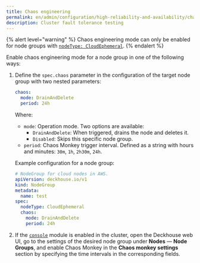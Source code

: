 ```yaml
---
title: Chaos engineering
permalink: en/admin/configuration/high-reliability-and-availability/chaos-engineering.html
description: Cluster fault tolerance testing
---
```


{% alert level="warning" %}
Chaos engineering mode can only be enabled for node groups with [`nodeType: CloudEphemeral`](/modules/node-manager/cr.html#nodegroup-v1-spec-nodetype).
{% endalert %}

Enable chaos engineering mode for a node group in one of the following ways:

1. Define the `spec.chaos` parameter in the configuration of the target node group with two nested parameters:

   ```yaml
   chaos:
     mode: DrainAndDelete
     period: 24h
   ```

   Where:

   - `mode`: Operation mode. Two options are available:
     - `DrainAndDelete`: When triggered, drains the node and deletes it.
     - `Disabled`: Skips this specific node group.
   - `period`: Chaos Monkey trigger interval. Defined as a string with hours and minutes: `30m`, `1h`, `2h30m`, `24h`.

   Example configuration for a node group:

   ```yaml
   # NodeGroup for cloud nodes in AWS.
   apiVersion: deckhouse.io/v1
   kind: NodeGroup
   metadata:
     name: test
   spec:
     nodeType: CloudEphemeral
     chaos:
       mode: DrainAndDelete
       period: 24h
   ```

1. If the [`console`](/modules/console/) module is enabled in the cluster,
  open the Deckhouse web UI, go to the settings of the desired node group under **Nodes** — **Node Groups**,
  and enable Chaos Monkey in the **Chaos monkey settings** section
  by specifying the time intervals in the corresponding fields.
